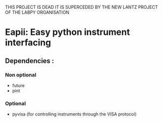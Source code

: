 THIS PROJECT IS DEAD IT IS SUPERCEDED BY THE NEW LANTZ PROJECT OF THE LABPY ORGANISATION

# Eapii: Easy python instrument interfacing

## Dependencies :

### Non optional
- future
- pint

### Optional
- pyvisa (for controlling instruments through the VISA protocol)
